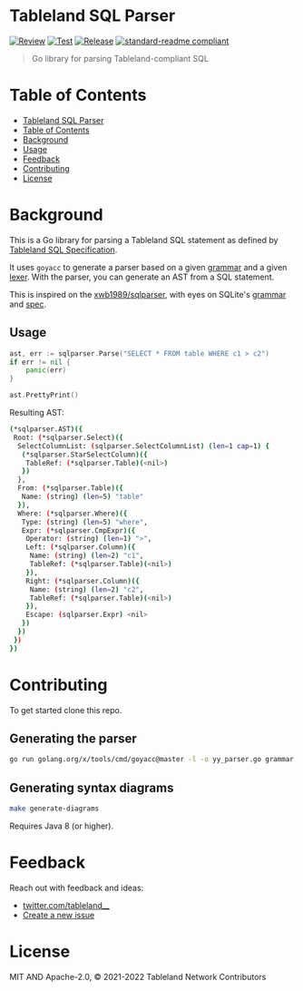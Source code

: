 # Tableland SQL Parser

[![Review](https://github.com/tablelandnetwork/sqlparser/actions/workflows/review.yml/badge.svg)](https://github.com/tablelandnetwork/sqlparser/actions/workflows/review.yml)
[![Test](https://github.com/tablelandnetwork/sqlparser/actions/workflows/test.yml/badge.svg)](https://github.com/tablelandnetwork/sqlparser/actions/workflows/test.yml)
[![Release](https://img.shields.io/github/release/tablelandnetwork/sqlparser.svg)](https://github.com/tablelandnetwork/sqlparser/releases/latest)
[![standard-readme compliant](https://img.shields.io/badge/standard--readme-OK-green.svg)](https://github.com/RichardLitt/standard-readme)

> Go library for parsing Tableland-compliant SQL

# Table of Contents

- [Tableland SQL Parser](#tableland-sql-parser)
- [Table of Contents](#table-of-contents)
- [Background](#background)
- [Usage](#usage)
- [Feedback](#feedback)
- [Contributing](#contributing)
- [License](#license)

# Background

This is a Go library for parsing a Tableland SQL statement as defined by [Tableland SQL Specification](https://textile.notion.site/Tableland-SQL-Specification-9493b88eac8b4dd9ad5dc76323f7f087).

It uses `goyacc` to generate a parser based on a given [grammar](./grammar.y) and a given [lexer](lexer.go).
With the parser, you can generate an AST from a SQL statement.

This is inspired on the [xwb1989/sqlparser](https://github.com/xwb1989/sqlparser), with eyes on SQLite's [grammar](https://repo.or.cz/sqlite.git/blob/HEAD:/src/parse.y) and [spec](https://www.sqlite.org/lang.html).

## Usage

```go
ast, err := sqlparser.Parse("SELECT * FROM table WHERE c1 > c2")
if err != nil {
    panic(err)
}

ast.PrettyPrint()
```

Resulting AST:

```bash
(*sqlparser.AST)({
 Root: (*sqlparser.Select)({
  SelectColumnList: (sqlparser.SelectColumnList) (len=1 cap=1) {
   (*sqlparser.StarSelectColumn)({
    TableRef: (*sqlparser.Table)(<nil>)
   })
  },
  From: (*sqlparser.Table)({
   Name: (string) (len=5) "table"
  }),
  Where: (*sqlparser.Where)({
   Type: (string) (len=5) "where",
   Expr: (*sqlparser.CmpExpr)({
    Operator: (string) (len=1) ">",
    Left: (*sqlparser.Column)({
     Name: (string) (len=2) "c1",
     TableRef: (*sqlparser.Table)(<nil>)
    }),
    Right: (*sqlparser.Column)({
     Name: (string) (len=2) "c2",
     TableRef: (*sqlparser.Table)(<nil>)
    }),
    Escape: (sqlparser.Expr) <nil>
   })
  })
 })
})
 ```

# Contributing

To get started clone this repo.

## Generating the parser

```bash
go run golang.org/x/tools/cmd/goyacc@master -l -o yy_parser.go grammar.y
```

## Generating syntax diagrams

```bash
make generate-diagrams 
```

Requires Java 8 (or higher).

# Feedback

Reach out with feedback and ideas:

- [twitter.com/tableland\_\_](https://twitter.com/tableland__)
- [Create a new issue](https://github.com/tablelandnetwork/sqlparser/issues)

# License

MIT AND Apache-2.0, © 2021-2022 Tableland Network Contributors